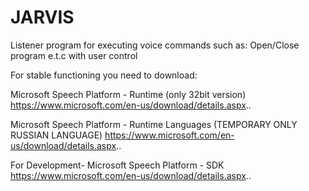 # JARVIS
Listener program for executing voice commands such as: Open/Close program e.t.c with user control

For stable functioning you need to download:

Microsoft Speech Platform - Runtime (only 32bit version)
 https://www.microsoft.com/en-us/download/details.aspx..

Microsoft Speech Platform - Runtime Languages (TEMPORARY ONLY RUSSIAN LANGUAGE)
 https://www.microsoft.com/en-us/download/details.aspx..

For Development- Microsoft Speech Platform - SDK
 https://www.microsoft.com/en-us/download/details.aspx..
